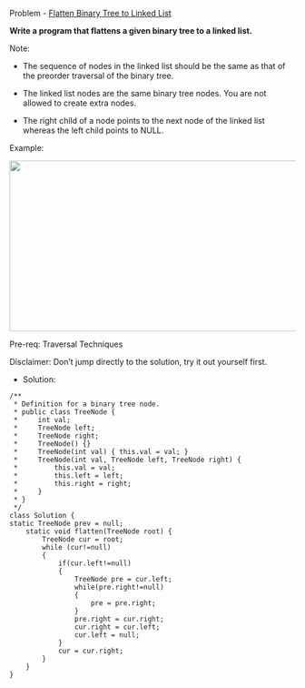 Problem - [Flatten Binary Tree to Linked List](https://leetcode.com/problems/flatten-binary-tree-to-linked-list/)

<b>Write a program that flattens a given binary tree to a linked list.</b>

Note: 

- The sequence of nodes in the linked list should be the same as that of the preorder traversal of the binary tree.

- The linked list nodes are the same binary tree nodes. You are not allowed to create extra nodes.

- The right child of a node points to the next node of the linked list whereas the left child points to NULL.

Example:

<img src = "https://user-images.githubusercontent.com/101946115/213947229-2ff4d635-ca2b-488b-8568-ca8c6d13f7f3.png" height = 300 width = 600 />

Pre-req: Traversal Techniques

Disclaimer: Don’t jump directly to the solution, try it out yourself first.

- Solution:

```
/**
 * Definition for a binary tree node.
 * public class TreeNode {
 *     int val;
 *     TreeNode left;
 *     TreeNode right;
 *     TreeNode() {}
 *     TreeNode(int val) { this.val = val; }
 *     TreeNode(int val, TreeNode left, TreeNode right) {
 *         this.val = val;
 *         this.left = left;
 *         this.right = right;
 *     }
 * }
 */
class Solution {
static TreeNode prev = null;
    static void flatten(TreeNode root) {
        TreeNode cur = root;
		while (cur!=null)
		{
			if(cur.left!=null)
			{
				TreeNode pre = cur.left;
				while(pre.right!=null)
				{
					pre = pre.right;
				}
				pre.right = cur.right;
				cur.right = cur.left;
				cur.left = null;
			}
			cur = cur.right;
		}
    }
}
```
